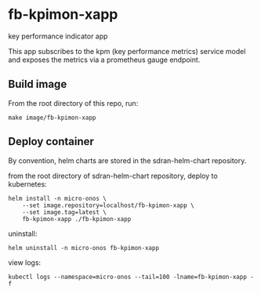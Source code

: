 # fb-kpimon-xapp
key performance indicator app

This app subscribes to the kpm (key performance metrics) service model and exposes the metrics via a prometheus gauge endpoint.

## Build image

From the root directory of this repo, run:
```
make image/fb-kpimon-xapp
```

## Deploy container

By convention, helm charts are stored in the sdran-helm-chart repository.

from the root directory of sdran-helm-chart repository, deploy to kubernetes:
```
helm install -n micro-onos \
    --set image.repository=localhost/fb-kpimon-xapp \
    --set image.tag=latest \
    fb-kpimon-xapp ./fb-kpimon-xapp
```

uninstall:
```
helm uninstall -n micro-onos fb-kpimon-xapp
```

view logs:
```
kubectl logs --namespace=micro-onos --tail=100 -lname=fb-kpimon-xapp -f
```
